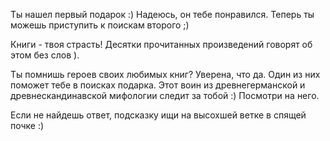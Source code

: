 
Ты нашел первый подарок :) Надеюсь, он тебе понравился. Теперь ты можешь приступить к поискам второго ;)

Книги - твоя страсть! Десятки прочитанных произведений говорят об этом без слов ).

Ты помнишь героев своих любимых книг? Уверена, что да. 
Один из них поможет тебе в поисках подарка. Этот воин из древнегерманской и древнескандинавской мифологии следит за тобой :) Посмотри на него.

Если не найдешь ответ, подсказку ищи на высохшей ветке в спящей почке :)
